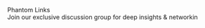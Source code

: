 Phantom Links                  
Join our exclusive discussion group for deep insights & networkin


